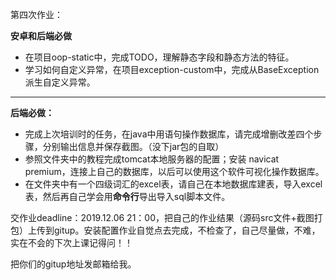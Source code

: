 第四次作业：

**安卓和后端必做**

- 在项目oop-static中，完成TODO，理解静态字段和静态方法的特征。
- 学习如何自定义异常，在项目exception-custom中，完成从BaseException派生自定义异常。

----

**后端必做：**

- 完成上次培训时的任务，在java中用语句操作数据库，请完成增删改差四个步骤，分别输出信息并保存截图。（没下jar包的自取）
- 参照文件夹中的教程完成tomcat本地服务器的配置；安装 navicat premium，连接上自己的数据库，以后可以使用这个软件可视化操作数据库。
- 在文件夹中有一个四级词汇的excel表，请自己在本地数据库建表，导入excel表，然后再自己学会用**命令行**导出导入sql脚本文件。

交作业deadline：2019.12.06   21：00，把自己的作业结果（源码src文件+截图打包）上传到gitup。安装配置作业自觉点去完成，不检查了，自己尽量做，不难，实在不会的下次上课记得问！！

把你们的gitup地址发邮箱给我。